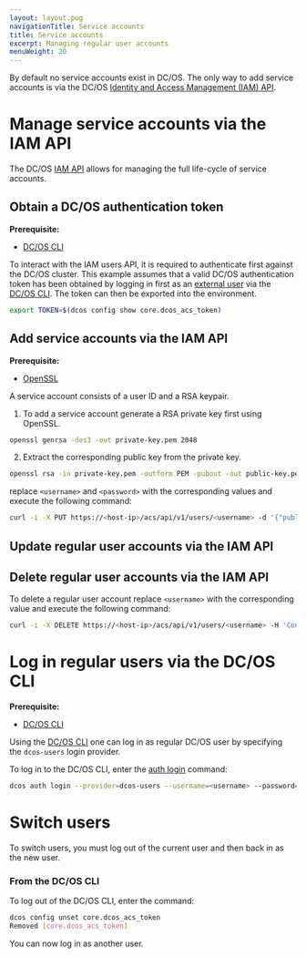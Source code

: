 ```yaml
---
layout: layout.pug
navigationTitle: Service accounts
title: Service accounts
excerpt: Managing regular user accounts
menuWeight: 20
---
```


<!-- The source repository for this topic is https://github.com/dcos/dcos-docs-site -->

By default no service accounts exist in DC/OS. The only way to add service accounts is via the DC/OS [Identity and Access Management (IAM) API](/1.13/security/oss/iam-api/).

# Manage service accounts via the IAM API

The DC/OS [IAM API](/1.13/security/oss/iam-api/) allows for managing the full life-cycle of service accounts.

## Obtain a DC/OS authentication token

**Prerequisite:**
- [DC/OS CLI](/1.13/cli/)

To interact with the IAM users API, it is required to authenticate first against the DC/OS cluster. This example assumes that a valid DC/OS authentication token has been obtained by logging in first as an [external user](/1.13/security/oss/managing-users/external-users/) via the [DC/OS CLI](/1.13/cli/). The token can then be exported into the environment.

```bash
export TOKEN=$(dcos config show core.dcos_acs_token)
```

## Add service accounts via the IAM API

**Prerequisite:**
- [OpenSSL](https://www.openssl.org/)

A service account consists of a user ID and a RSA keypair.

1. To add a service account generate a RSA private key first using OpenSSL.

```bash
openssl genrsa -des3 -out private-key.pem 2048
```

2. Extract the corresponding public key from the private key.
```bash
openssl rsa -in private-key.pem -outform PEM -pubout -out public-key.pem
```

replace `<username>` and `<password>` with the corresponding values and execute the following command:

```bash
curl -i -X PUT https://<host-ip>/acs/api/v1/users/<username> -d '{"public_key": "<public-key>", "provider_type": "internal"}' -H 'Content-Type: application/json' -H 'Authorization: token=$TOKEN'
```

## Update regular user accounts via the IAM API

## Delete regular user accounts via the IAM API

To delete a regular user account replace `<username>` with the corresponding value and execute the following command:

```bash
curl -i -X DELETE https://<host-ip>/acs/api/v1/users/<username> -H 'Content-Type: application/json' -H 'Authorization: token=$TOKEN'
```

# Log in regular users via the DC/OS CLI 

**Prerequisite:**
- [DC/OS CLI](/1.13/cli/)


Using the [DC/OS CLI](/1.13/cli/) one can log in as regular DC/OS user by specifying the `dcos-users` login provider.

To log in to the DC/OS CLI, enter the [auth login](/1.13/cli/command-reference/dcos-auth/dcos-auth-login/) command:

```bash
dcos auth login --provider=dcos-users --username=<username> --password=<password>
```

# Switch users 

To switch users, you must log out of the current user and then back in as the new user.

### From the DC/OS CLI

To log out of the DC/OS CLI, enter the command:

```bash
dcos config unset core.dcos_acs_token
Removed [core.dcos_acs_token]
```

You can now log in as another user.
